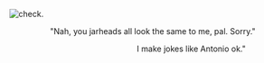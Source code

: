 ![check](https://i.pinimg.com/originals/51/73/66/517366f4b4f376591a66a327ae194df3.gif). ⠀⠀⠀



⠀⠀⠀⠀⠀⠀⠀"Nah, you jarheads all look the same to me, pal. Sorry."


⠀⠀⠀⠀⠀⠀⠀⠀⠀⠀⠀⠀⠀⠀⠀⠀⠀⠀⠀⠀⠀⠀I make jokes like Antonio ok."
